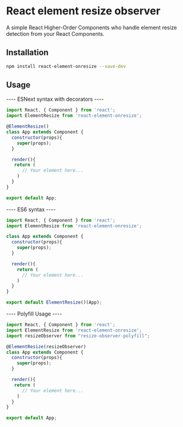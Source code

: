 # React element resize observer

A simple React Higher-Order Components who handle element resize detection from your React Components.

## Installation

```bash
npm install react-element-onresize --save-dev
```

## Usage
---- ESNext syntax with decorators ----
```javascript
import React, { Component } from 'react';
import ElementResize from 'react-element-onresize';

@ElementResize()
class App extends Component {
  constructor(props){
    super(props);
  }

  render(){
   return (
      // Your element here...
    )
  }
}

export default App;
```
---- ES6 syntax ----
```javascript
import React, { Component } from 'react';
import ElementResize from 'react-element-onresize';

class App extends Component {
  constructor(props){
    super(props);
  }

  render(){
    return (
      // Your element here...
    )
  }
}

export default ElementResize()(App);
```
---- Polyfill Usage ----
```javascript
import React, { Component } from 'react';
import ElementResize from 'react-element-onresize';
import resizeObserver from "resize-observer-polyfill";

@ElementResize(resizeObserver)
class App extends Component {
  constructor(props){
    super(props);
  }

  render(){
   return (
      // Your element here...
    )
  }
}

export default App;
```